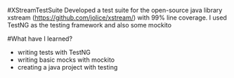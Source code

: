 #XStreamTestSuite
Developed a test suite for the open-source java library xstream (https://github.com/jolice/xstream/) with 99% line coverage. I used TestNG as the testing framework and also some mockito

#What have I learned?
- writing tests with TestNG
- writing basic mocks with mockito
- creating a java project with testing 
